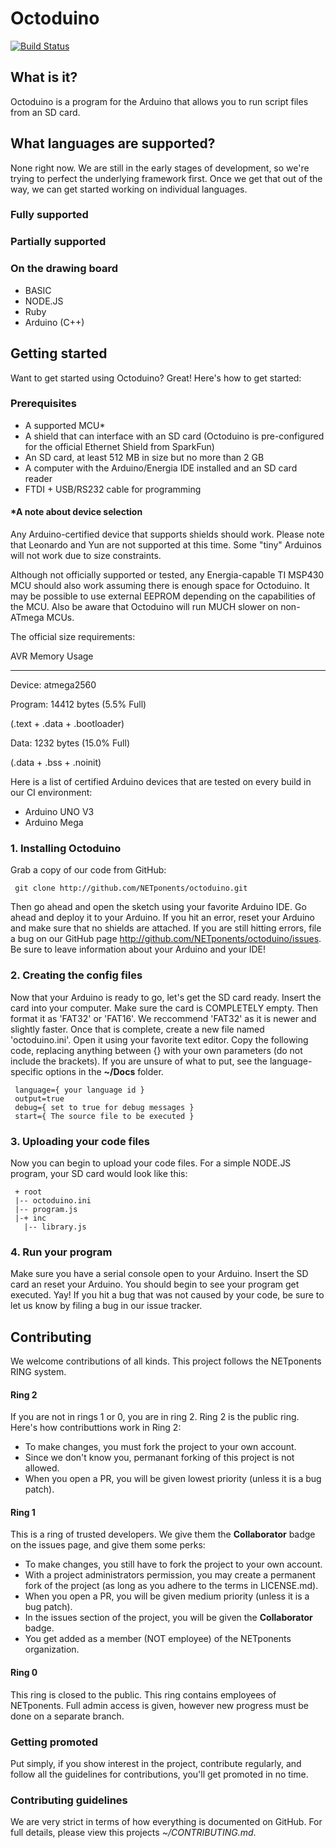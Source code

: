 # Octoduino
[![Build Status](https://travis-ci.org/NETponents/octoduino.svg?branch=master)](https://travis-ci.org/NETponents/octoduino)
## What is it?
Octoduino is a program for the Arduino that allows you to run script files from an SD card.

## What languages are supported?
None right now. We are still in the early stages of development, so we're trying to perfect the underlying framework first. Once we get that out of the way, we can get started working on individual languages.

### Fully supported

### Partially supported

### On the drawing board
- BASIC
- NODE.JS
- Ruby
- Arduino (C++)

## Getting started
Want to get started using Octoduino? Great! Here's how to get started:

### Prerequisites
- A supported MCU*
- A shield that can interface with an SD card (Octoduino is pre-configured for the official Ethernet Shield from SparkFun)
- An SD card, at least 512 MB in size but no more than 2 GB
- A computer with the Arduino/Energia IDE installed and an SD card reader
- FTDI + USB/RS232 cable for programming

#### *A note about device selection
Any Arduino-certified device that supports shields should work. Please note that Leonardo and Yun are not supported at this time. Some "tiny" Arduinos will not work due to size constraints.

Although not officially supported or tested, any Energia-capable TI MSP430 MCU should also work assuming there is enough space for Octoduino. It may be possible to use external EEPROM depending on the capabilities of the MCU. Also be aware that Octoduino will run MUCH slower on non-ATmega MCUs.

The official size requirements:

AVR Memory Usage

----------------

Device: atmega2560

Program:   14412 bytes (5.5% Full)

(.text + .data + .bootloader)

Data:       1232 bytes (15.0% Full)

(.data + .bss + .noinit)



Here is a list of certified Arduino devices that are tested on every build in our CI environment:
- Arduino UNO V3
- Arduino Mega

### 1. Installing Octoduino
Grab a copy of our code from GitHub:

     git clone http://github.com/NETponents/octoduino.git

Then go ahead and open the sketch using your favorite Arduino IDE. Go ahead and deploy it to your Arduino. If you hit an error, reset your Arduino and make sure that no shields are attached. If you are still hitting errors, file a bug on our GitHub page <http://github.com/NETponents/octoduino/issues>. Be sure to leave information about your Arduino and your IDE!

### 2. Creating the config files
Now that your Arduino is ready to go, let's get the SD card ready. Insert the card into your computer. Make sure the card is COMPLETELY empty. Then format it as 'FAT32' or 'FAT16'. We reccommend 'FAT32' as it is newer and slightly faster. Once that is complete, create a new file named 'octoduino.ini'. Open it using your favorite text editor. Copy the following code, replacing anything between {} with your own parameters (do not include the brackets). If you are unsure of what to put, see the language-specific options in the **~/Docs** folder.

     language={ your language id }
     output=true
     debug={ set to true for debug messages }
     start={ The source file to be executed }

### 3. Uploading your code files
Now you can begin to upload your code files. For a simple NODE.JS program, your SD card would look like this:

     + root
     |-- octoduino.ini
     |-- program.js
     |-+ inc
       |-- library.js

### 4. Run your program
Make sure you have a serial console open to your Arduino. Insert the SD card an reset your Arduino. You should begin to see your program get executed. Yay! If you hit a bug that was not caused by your code, be sure to let us know by filing a bug in our issue tracker.

## Contributing
We welcome contributions of all kinds. This project follows the NETponents RING system.

#### Ring 2
If you are not in rings 1 or 0, you are in ring 2. Ring 2 is the public ring. Here's how contributtions work in Ring 2:
- To make changes, you must fork the project to your own account.
- Since we don't know you, permanant forking of this project is not allowed.
- When you open a PR, you will be given lowest priority (unless it is a bug patch).

#### Ring 1
This is a ring of trusted developers. We give them the **Collaborator** badge on the issues page, and give them some perks:
- To make changes, you still have to fork the project to your own account.
- With a project administrators permission, you may create a permanent fork of the project (as long as you adhere to the terms in LICENSE.md).
- When you open a PR, you will be given medium priority (unless it is a bug patch).
- In the issues section of the project, you will be given the **Collaborator** badge.
- You get added as a member (NOT employee) of the NETponents organization.

#### Ring 0
This ring is closed to the public. This ring contains employees of NETponents. Full admin access is given, however new progress must be done on a separate branch.

### Getting promoted
Put simply, if you show interest in the project, contribute regularly, and follow all the guidelines for contributions, you'll get promoted in no time.

### Contributing guidelines
We are very strict in terms of how everything is documented on GitHub. For full details, please view this projects *~/CONTRIBUTING.md*.
